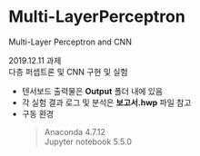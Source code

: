 # Multi-LayerPerceptron
Multi-Layer Perceptron and CNN  

2019.12.11 과제  
다층 퍼셉트론 및 CNN 구현 및 실험  

- 텐서보드 출력물은 **Output** 폴더 내에 있음
- 각 실험 결과 로그 및 분석은 **보고서.hwp** 파일 참고
- 구동 환경
  > Anaconda 4.7.12  
  > Jupyter notebook 5.5.0
